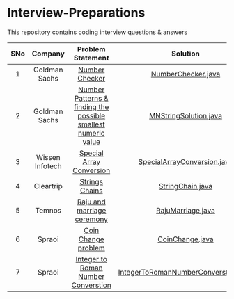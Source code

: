 # Interview-Preparations
  This repository contains coding interview questions & answers



|   SNo   |   			Company   			 |       Problem Statement                                        																																																|                                                                                                     Solution                                                                                                                                                 |
|:-------:|:--------------------------------:|:------------------------------------------------------------------------------------------------------------------------------------------------------------------------------------------------------------------------------------------------------------:|:------------------------------------------------------------------------------------------------------------------------------------------------------------------------------------------------------------------------------------------------------------:|
|    1    |          Goldman Sachs			 | [Number Checker](https://github.com/Java-aid/Interview-Preparations/blob/master/ProblemStatements/Goldman%20Sachs/Goldman%20Sachs%20Online%20Assessment%20__%20powered%20by%20HackerRank1.pdf)           												    | [NumberChecker.java](https://github.com/Java-aid/Interview-Preparations/blob/master/InterviewsPreparation/src/main/java/com/javaaid/interviews/preparation/goldmansachs/NumberChecker.java)                       										   |
|    2    |          Goldman Sachs			 | [Number Patterns & finding the possible smallest numeric value](https://github.com/Java-aid/Interview-Preparations/blob/master/ProblemStatements/Goldman%20Sachs/Goldman%20Sachs%20Online%20Assessment%20__%20powered%20by%20HackerRank2.pdf)            	| [MNStringSolution.java](https://github.com/Java-aid/Interview-Preparations/blob/master/InterviewsPreparation/src/main/java/com/javaaid/interviews/preparation/goldmansachs/MNStringSolution.java)                              							   |
|    3    |         Wissen Infotech			 | [Special Array Conversion](https://github.com/Java-aid/Interview-Preparations/blob/master/ProblemStatements/Wissen%20Infotech/Wissen_SpecialArrayConversion_hackerEarth_problem.jpg)           												  			    | [SpecialArrayConversion.java](https://github.com/Java-aid/Interview-Preparations/blob/master/InterviewsPreparation/src/main/java/com/javaaid/interviews/preparation/wisseninfotech/SpecialArrayConversion.java)                       					   |
|    4    |           Cleartrip			     | [Strings Chains](https://github.com/Java-aid/Interview-Preparations/blob/master/ProblemStatements/Cleartrip/StringChains_cleartrip_hackerrank_test.docx)           												  			  							    | [StringChain.java](https://github.com/Java-aid/Interview-Preparations/blob/master/InterviewsPreparation/src/main/java/com/javaaid/interviews/preparation/cleartrip/StringChain.java)                       					 							   |
|    5    |             Temnos			     | [Raju and marriage ceremony](https://github.com/Java-aid/Interview-Preparations/blob/master/ProblemStatements/Temnos/Coding%20Test_Techgig_Temnos.pdf)           												  			  							    | [RajuMarriage.java](https://github.com/Java-aid/Interview-Preparations/blob/master/InterviewsPreparation/src/main/java/com/javaaid/interviews/preparation/temnos/RajuMarriage.java)                       					 							   |
|    6    |             Spraoi			     | [Coin Change problem](https://github.com/Java-aid/Interview-Preparations/blob/master/ProblemStatements/Sproai/spraoi_Q1.docx)           												  			  							   							    | [CoinChange.java](https://github.com/Java-aid/Interview-Preparations/blob/master/InterviewsPreparation/src/main/java/com/javaaid/interviews/preparation/spraoi/CoinChange.java)                       					 							       |
|    7    |             Spraoi			     | [Integer to Roman Number Converstion](https://github.com/Java-aid/Interview-Preparations/blob/master/ProblemStatements/Sproai/spraoi_Q2.docx)           												  			  							   				| [IntegerToRomanNumberConverstion.java](https://github.com/Java-aid/Interview-Preparations/blob/master/InterviewsPreparation/src/main/java/com/javaaid/interviews/preparation/spraoi/IntegerToRomanNumberConverstion.java)                       					 							   |
